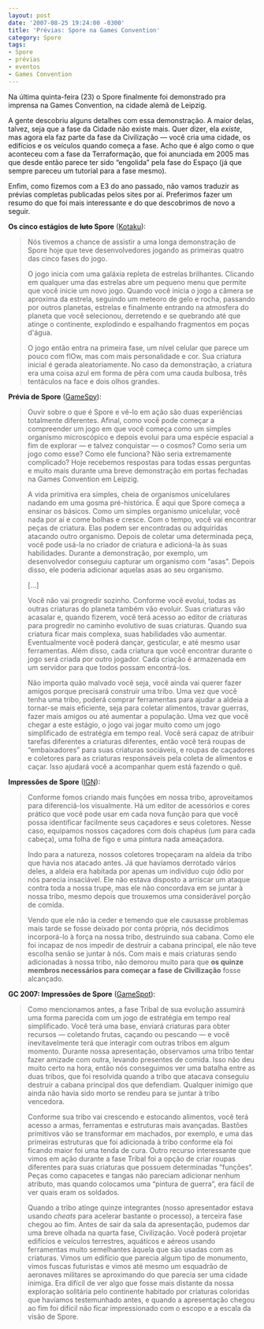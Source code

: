 ```yaml
---
layout: post
date: '2007-08-25 19:24:00 -0300'
title: 'Prévias: Spore na Games Convention'
category: Spore
tags:
- Spore
- prévias
- eventos
- Games Convention
---
```

Na última quinta-feira (23) o Spore finalmente foi demonstrado pra imprensa na
Games Convention, na cidade alemã de Leipzig.

A gente descobriu alguns detalhes com essa demonstração. A maior delas, talvez,
seja que a fase da Cidade não existe mais. Quer dizer, ela _existe_, mas agora
ela faz parte da fase da Civilização — você cria uma cidade, os edifícios e os
veículos quando começa a fase. Acho que é algo como o que aconteceu com a fase
da Terraformação, que foi anunciada em 2005 mas que desde então parece ter sido
“engolida” pela fase do Espaço (já que sempre pareceu um tutorial para a fase
mesmo).

Enfim, como fizemos com a E3 do ano passado, não vamos traduzir as prévias
completas publicadas pelos sites por aí. Preferimos fazer um resumo do que foi
mais interessante e do que descobrimos de novo a seguir.


**Os cinco estágios de ~~luto~~ Spore** ([Kotaku](http://kotaku.com/gaming/gc07/the-four-stages-of-grief-spore-293202.php)):

> Nós tivemos a chance de assistir a uma longa demonstração de Spore hoje que
> teve desenvolvedores jogando as primeiras quatro das cinco fases do jogo.
>
> O jogo inicia com uma galáxia repleta de estrelas brilhantes. Clicando em
> qualquer uma das estrelas abre um pequeno menu que permite que você inicie
> um novo jogo. Quando você inicia o jogo a câmera se aproxima da estrela,
> seguindo um meteoro de gelo e rocha, passando por outros planetas, estrelas e
> finalmente entrando na atmosfera do planeta que você selecionou, derretendo e
> se quebrando até que atinge o continente, explodindo e espalhando fragmentos
> em poças d'água.
>
> O jogo então entra na primeira fase, um nível celular que parece um pouco com
> flOw, mas com mais personalidade e cor. Sua criatura inicial é gerada
> aleatoriamente. No caso da demonstração, a criatura era uma coisa azul em
> forma de pêra com uma cauda bulbosa, três tentáculos na face e dois olhos
> grandes.

**Prévia de Spore** ([GameSpy](http://pc.gamespy.com/pc/spore/814526p1.html)):

> Ouvir sobre o que é Spore e vê-lo em ação são duas experiências totalmente
> diferentes. Afinal, como você pode começar a compreender um jogo em que você
> começa como um simples organismo microscópico e depois evolui para uma espécie
> espacial a fim de explorar — e talvez conquistar — o cosmos? Como seria um
> jogo como esse? Como ele funciona? Não seria extremamente complicado? Hoje
> recebemos respostas para todas essas perguntas e muito mais durante uma breve
> demonstração em portas fechadas na Games Convention em Leipzig.
>
> A vida primitiva era simples, cheia de organismos unicelulares nadando em uma
> gosma pré-histórica. É aqui que Spore começa a ensinar os básicos. Como um
> simples organismo unicelular, você nada por aí e come bolhas e cresce. Com o
> tempo, você vai encontrar peças de criatura. Elas podem ser encontradas ou
> adquiridas atacando outro organismo. Depois de coletar uma determinada peça,
> você pode usá-la no criador de criatura e adicioná-la às suas habilidades.
> Durante a demonstração, por exemplo, um desenvolvedor conseguiu capturar um
> organismo com “asas”. Depois disso, ele poderia adicionar aquelas asas ao seu
> organismo.
>
> […]
>
> Você não vai progredir sozinho. Conforme você evolui, todas as outras
> criaturas do planeta também vão evoluir. Suas criaturas vão acasalar e, quando
> fizerem, você terá acesso ao editor de criaturas para progredir no caminho
> evolutivo de suas criaturas. Quando sua criatura ficar mais complexa, suas
> habilidades vão aumentar. Eventualmente você poderá dançar, gesticular, e até
> mesmo usar ferramentas. Além disso, cada criatura que você encontrar durante o
> jogo será criada por outro jogador. Cada criação é armazenada em um servidor
> para que todos possam encontrá-los.
>
> Não importa quão malvado você seja, você ainda vai querer fazer amigos porque
> precisará construir uma tribo. Uma vez que você tenha uma tribo, poderá
> comprar ferramentas para ajudar a aldeia a tornar-se mais eficiente, seja para
> coletar alimentos, travar guerras, fazer mais amigos ou até aumentar a
> população. Uma vez que você chegar a este estágio, o jogo vai jogar muito como
> um jogo simplificado de estratégia em tempo real. Você será capaz de atribuir
> tarefas diferentes a criaturas diferentes, então você terá roupas de
> “embaixadores” para suas criaturas sociáveis, e roupas de caçadores e coletores
> para as criaturas responsáveis pela coleta de alimentos e caçar. Isso ajudará 
> você a acompanhar quem está fazendo o quê.

**Impressões de Spore** ([IGN](https://www.ign.com/articles/2007/08/25/gc-2007-spore-hands-on)):

> Conforme fomos criando mais funções em nossa tribo, aproveitamos para
> diferenciá-los visualmente. Há um editor de acessórios e cores prático que
> você pode usar em cada nova função para que você possa identificar facilmente
> seus caçadores e seus coletores. Nesse caso, equipamos nossos caçadores com
> dois chapéus (um para cada cabeça), uma folha de figo e uma pintura nada
> ameaçadora.
>
> Indo para a natureza, nossos coletores tropeçaram na aldeia da tribo que
> havia nos atacado antes. Já que havíamos derrotado vários deles, a aldeia era
> habitada por apenas um indivíduo cujo ódio por nós parecia insaciável. Ele não
> estava disposto a arriscar um ataque contra toda a nossa trupe, mas ele não
> concordava em se juntar à nossa tribo, mesmo depois que trouxemos uma
> considerável porção de comida.
>
> Vendo que ele não ia ceder e temendo que ele causasse problemas mais tarde se
> fosse deixado por conta própria, nós decidimos incorporá-lo à força na nossa
> tribo, destruindo sua cabana. Como ele foi incapaz de nos impedir de destruir
> a cabana principal, ele não teve escolha senão se juntar à nós. Com mais e mais
> criaturas sendo adicionadas à nossa tribo, não demorou muito para que **os quinze
> membros necessários para começar a fase de Civilização** fosse alcançado.

**GC 2007: Impressões de Spore** ([GameSpot](https://www.gamespot.com/articles/gc-07-spore-impressions/1100-6177159/)):

> Como mencionamos antes, a fase Tribal de sua evolução assumirá uma forma
> parecida com um jogo de estratégia em tempo real simplificado. Você terá uma
> base, enviará criaturas para obter recursos — coletando frutas, caçando ou
> pescando — e você inevitavelmente terá que interagir com outras tribos em
> algum momento. Durante nossa apresentação, observamos uma tribo tentar fazer
> amizade com outra, levando presentes de comida. Isso não deu muito certo na
> hora, então nós conseguimos ver uma batalha entre as duas tribos, que foi
> resolvida quando a tribo que atacava conseguiu destruir a cabana principal dos
> que defendiam. Qualquer inimigo que ainda não havia sido morto se rendeu para
> se juntar à tribo vencedora.
>
> Conforme sua tribo vai crescendo e estocando alimentos, você terá acesso a
> armas, ferramentas e estruturas mais avançadas. Bastões primitivos vão se
> transformar em machados, por exemplo, e uma das primeiras estruturas que foi
> adicionada à tribo conforme ela foi ficando maior foi uma tenda de cura. Outro
> recurso interessante que vimos em ação durante a fase Tribal foi a opção de
> criar roupas diferentes para suas criaturas que possuem determinadas “funções“.
> Peças como capacetes e tangas não pareciam adicionar nenhum atributo, mas
> quando colocamos uma “pintura de guerra”, era fácil de ver quais eram os
> soldados.
>
> Quando a tribo atinge quinze integrantes (nosso apresentador estava usando
> _cheats_ para acelerar bastante o processo), a terceira fase chegou ao fim.
> Antes de sair da sala da apresentação, pudemos dar uma breve olhada na quarta
> fase, Civilização. Você poderá projetar edifícios e veículos terrestres,
> aquáticos e aéreos usando ferramentas muito semelhantes àquela que são usadas
> com as criaturas. Vimos um edifício que parecia algum tipo de monumento, vimos
> fuscas futuristas e vimos até mesmo um esquadrão de aeronaves militares se
> aproximando do que parecia ser uma cidade inimiga. Era difícil de ver algo que
> fosse mais distante da nossa exploraçào solitária pelo continente habitado por
> criaturas coloridas que havíamos testemunhado antes, e quando a apresentação
> chegou ao fim foi difícil não ficar impressionado com o escopo e a escala da
> visão de Spore.

